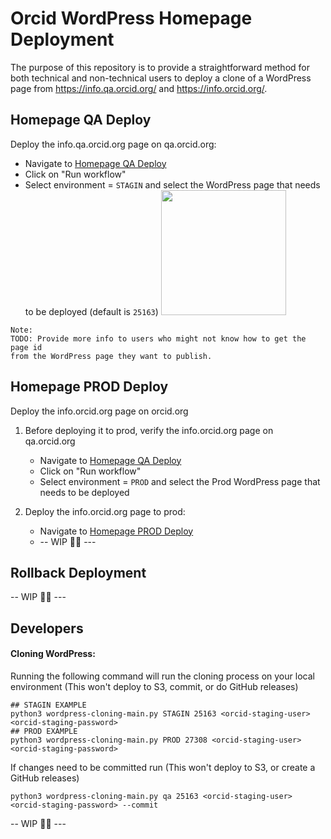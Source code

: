 # Orcid WordPress Homepage Deployment

The purpose of this repository is to provide a straightforward method for both technical and non-technical users to deploy a clone of a WordPress page from https://info.qa.orcid.org/ and https://info.orcid.org/.

## Homepage QA Deploy

Deploy the info.qa.orcid.org page on qa.orcid.org:

  -  Navigate to [Homepage QA Deploy](https://github.com/ORCID/orcid-wordpress-home-page-deploy/actions/workflows/qa-deploy.yml)
  -  Click on "Run workflow"
  -  Select environment = `STAGIN` and select the WordPress page that needs to be deployed (default is `25163`)
    <img src="https://github.com/ORCID/orcid-wordpress-home-page-deploy/assets/2119626/4c42594c-94a6-44fb-870a-624c9faf2b2a" height="200">

```
Note: 
TODO: Provide more info to users who might not know how to get the page id 
from the WordPress page they want to publish. 
```

## Homepage PROD Deploy

Deploy the info.orcid.org page on orcid.org

1.  Before deploying it to prod, verify the info.orcid.org page on qa.orcid.org
    - Navigate to [Homepage QA Deploy](https://github.com/ORCID/orcid-wordpress-home-page-deploy/actions/workflows/qa-deploy.yml)
    - Click on "Run workflow"
    - Select environment = `PROD` and select the Prod WordPress page that needs to be deployed

2. Deploy the info.orcid.org page to prod:
   - Navigate to [Homepage PROD Deploy](https://github.com/ORCID/orcid-wordpress-home-page-deploy/actions/workflows/prod-deploy.yml)
   - -- WIP 👷‍♂️ ---


## Rollback Deployment

-- WIP 👷‍♂️ ---

## Developers

#### Cloning WordPress:

Running the following command will run the cloning process on your local environment (This won't deploy to S3, commit, or do GitHub releases)

```
## STAGIN EXAMPLE
python3 wordpress-cloning-main.py STAGIN 25163 <orcid-staging-user> <orcid-staging-password>
## PROD EXAMPLE
python3 wordpress-cloning-main.py PROD 27308 <orcid-staging-user> <orcid-staging-password>
```

If changes need to be committed run (This won't deploy to S3, or create a GitHub releases)

```
python3 wordpress-cloning-main.py qa 25163 <orcid-staging-user> <orcid-staging-password> --commit
```
-- WIP 👷‍♂️ ---
